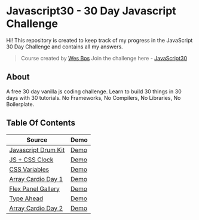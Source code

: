 # Javascript30 - 30 Day Javascript Challenge

Hi!
This repository is created to keep track of my progress in the JavaScript 30 Day Challenge and contains all my answers.

> Course created by [Wes Bos](https://github.com/wesbos) Join the challenge here - [JavaScript30](https://javascript30.com/account)

## About

A free 30 day vanilla js coding challenge. Learn to build 30 things in 30 days with 30 tutorials. No Frameworks, No Compilers, No Libraries, No Boilerplate.

## Table Of Contents

| Source                                                                                                             | Demo                                                                                       |
| ------------------------------------------------------------------------------------------------------------------ | ------------------------------------------------------------------------------------------ |
| [Javascript Drum Kit](https://github.com/dogankocadayilar/javascript30/tree/main/01%20-%20Javascript%20Drum%20Kit) | [Demo](https://dogankocadayilar.github.io/javascript30/01%20-%20Javascript%20Drum%20Kit/)  |
| [JS + CSS Clock](https://github.com/dogankocadayilar/javascript30/tree/main/02%20-%20JS%20and%20CSS%20Clock)       | [Demo](https://dogankocadayilar.github.io/javascript30/02%20-%20JS%20and%20CSS%20Clock/)   |
| [CSS Variables](https://github.com/dogankocadayilar/javascript30/tree/main/03%20-%20CSS%20Variables)               | [Demo](https://dogankocadayilar.github.io/javascript30/03%20-%20CSS%20Variables/)          |
| [Array Cardio Day 1](https://github.com/dogankocadayilar/javascript30/tree/main/04%20-%20Array%20Cardio%20Day%201) | [Demo](https://dogankocadayilar.github.io/javascript30/04%20-%20Array%20Cardio%20Day%201/) |
| [Flex Panel Gallery](https://github.com/dogankocadayilar/javascript30/tree/main/05%20-%20Flex%20Panel%20Gallery)   | [Demo](https://dogankocadayilar.github.io/javascript30/05%20-%20Flex%20Panel%20Gallery/)   |
| [Type Ahead](https://github.com/dogankocadayilar/javascript30/tree/main/06%20-%20Type%20Ahead)                     | [Demo](https://dogankocadayilar.github.io/javascript30/06%20-%20Type%20Ahead/)             |
| [Array Cardio Day 2](https://github.com/dogankocadayilar/javascript30/tree/main/07%20-%20Array%20Cardio%20Day%202) | [Demo](https://dogankocadayilar.github.io/javascript30/07%20-%20Array%20Cardio%20Day%202/) |
